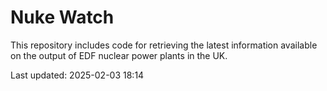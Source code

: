 # Nuke Watch

This repository includes code for retrieving the latest information available on the output of EDF nuclear power plants in the UK.

Last updated: 2025-02-03 18:14